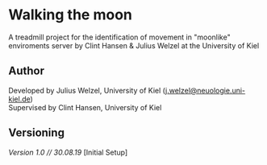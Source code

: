 # Walking the moon
A treadmill project for the identification of movement in "moonlike" enviroments server by Clint Hansen & Julius Welzel at the University of Kiel

## Author
Developed by Julius Welzel, University of Kiel (j.welzel@neuologie.uni-kiel.de) <br>
Supervised by Clint Hansen, University of Kiel

## Versioning
<i>Version 1.0 // 30.08.19 </i> [Initial Setup] <br>
